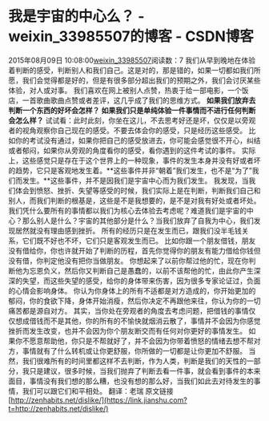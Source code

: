 # 我是宇宙的中心么？ - weixin_33985507的博客 - CSDN博客
2015年08月09日 10:08:00[weixin_33985507](https://me.csdn.net/weixin_33985507)阅读数：7
我们从早到晚地在体验着判断的感受，判断别人和我们自己。这是对的，那是错的，如果一切都如我们所愿，我们会觉得都是好的，但是有很多部分超出我们的预期之外，我们会讨厌某些体验，对人或对事。
我们喜欢在网上被别人点赞，热衷于给一部电影，一个饭店，一首歌曲歌曲点赞或者差评，这几乎成了我们的思维方式。
**如果我们放弃去判断一个东西的好坏会怎样？**
**如果我们只是单纯体验一件事情而不进行任何判断会怎么样？**
试试看：此时此刻，你坐在这儿，不去思考好还是坏，仅仅是以旁观者的视角观察你自己现在的感受。不要去体会你的感受，只是经历这些感受。
比如你的考试没有通过，如果你把自己的感受放进去，你可能会感觉很不开心，纠结或者郁闷，如果你从旁观的角度看你的感受，看你遇到的这件考试的事件。
实际上，这些感觉只是存在于这个世界上的一种现象，事件的发生本身并没有好或者坏的趋势，它只是客观地发生着。**这些事件并非“朝着”我们发生，也不是“为了”我们而发生。**这些事件，并不是因我们是宇宙中心而为我们发生。
我发现，当我们体会到愤怒、挫折、失望等感受的时候，我们实际上是在判断，判断我们自己和别人，而我们判断的根基是，这些是不是我想要的，是不是对我有好处或者坏处。
我们凭什么要所有的事情都以我们为核心去体验去考虑呢？难道我们是宇宙的中心？那么别人是什么？宇宙的其他部分是什么？当我们放弃了自我为中心，我们发现居然就没有理由感到挫折。
所有的经历只是在发生而已，跟我们没半毛钱关系，它们既不好也不坏，它们只是客观发生而已。
比如你跟一个朋友借钱，朋友没有借给你，你也许就开始了判断的历程，首先你觉得你的朋友有能力借给你钱但没有借，你判定他没有把你当做朋友。
你想起来了以前你帮过他的忙，现在你判断他为忘恩负义，然后你又判断自己是愚蠢的，以前不该帮他的忙，由此你产生深深的失望，而这些失望的感受，给你的身体带来伤害，因为很多专家论证过，负面的心情会影响身体。
你认为你身体上的所有不适都是对方造成的，你开始更加的郁闷，你的食欲下降，身体开始消瘦，然后你决定不再跟他来往，你认为你的一切痛苦都是源自对方。
其实，当你处在旁观者的角度去考虑问题，把借钱的事情仅仅想成借钱而不是其他，你的所有的不愉快就烟消云散了，事情并不会因为你感觉挫折而发生改变，也并不会因为你个朋友断交而有任何对你更好的事情发生。
如果你不愿意帮助他，你只是不帮就好了，并不会因为你带着愤怒的情绪去想不帮对方，事情就有了什么转机或让你更舒服，你所做的一切都是让你更加不舒服。
当然，我们很难所有的时间里都这样不去判断，作为人类，判断是我们的天性的一部分，我只是建议，很多时候，当我们抛弃了判断去看一件事，就会看到事件的本来面目，事情没有我们想的那么糟，也没有想的那么好，当我们如此去对待发生的事情，我们可以跟它们和平相处。
翻译：老瑞
原文链接 [http://zenhabits.net/dislike/](https://link.jianshu.com?t=http://zenhabits.net/dislike/)
